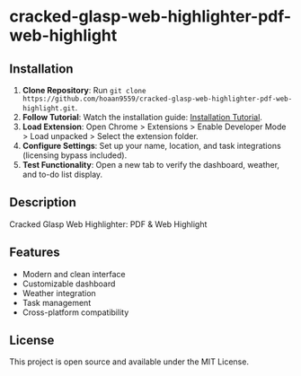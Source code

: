 # cracked-glasp-web-highlighter-pdf-web-highlight

## Installation
1. **Clone Repository**: Run `git clone https://github.com/hoaan9559/cracked-glasp-web-highlighter-pdf-web-highlight.git`.
2. **Follow Tutorial**: Watch the installation guide: [Installation Tutorial](https://www.youtube.com/watch?v=yVvvA8kaIuk).
3. **Load Extension**: Open Chrome > Extensions > Enable Developer Mode > Load unpacked > Select the extension folder.
4. **Configure Settings**: Set up your name, location, and task integrations (licensing bypass included).
5. **Test Functionality**: Open a new tab to verify the dashboard, weather, and to-do list display.

## Description
Cracked Glasp Web Highlighter: PDF & Web Highlight

## Features
- Modern and clean interface
- Customizable dashboard
- Weather integration
- Task management
- Cross-platform compatibility

## License
This project is open source and available under the MIT License.